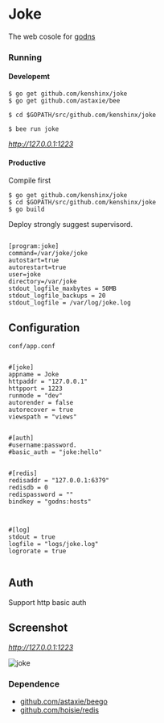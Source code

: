 Joke  
=====
The web cosole for [godns](https://github.com/kenshinx/godns)

### Running

#### Developemt

```
$ go get github.com/kenshinx/joke
$ go get github.com/astaxie/bee

$ cd $GOPATH/src/github.com/kenshinx/joke

$ bee run joke  

```

*http://127.0.0.1:1223*


#### Productive

Compile first

```
$ go get github.com/kenshinx/joke
$ cd $GOPATH/src/github.com/kenshinx/joke
$ go build 
```

Deploy strongly suggest supervisord.

```

[program:joke]
command=/var/joke/joke
autostart=true
autorestart=true
user=joke
directory=/var/joke
stdout_logfile_maxbytes = 50MB
stdout_logfile_backups = 20
stdout_logfile = /var/log/joke.log

```


## Configuration

`conf/app.conf` 


```

#[joke]
appname = Joke
httpaddr = "127.0.0.1"
httpport = 1223
runmode = "dev"
autorender = false
autorecover = true
viewspath = "views"


#[auth]
#username:password.
#basic_auth = "joke:hello"


#[redis]
redisaddr = "127.0.0.1:6379"
redisdb = 0
redispassword = ""
bindkey = "godns:hosts"



#[log]
stdout = true
logfile = "logs/joke.log"
logrorate = true


```


## Auth

Support http basic auth  


## Screenshot

*http://127.0.0.1:1223*

![joke](https://raw.github.com/kenshinx/joke/master/screenshot/joke.png)


### Dependence

* [github.com/astaxie/beego](https://github.com/astaxie/beego)  
* [github.com/hoisie/redis](https://github.com/hoisie/redis)
